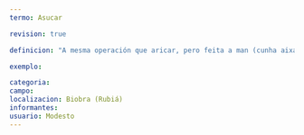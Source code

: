 ```yaml
---
termo: Asucar

revision: true

definicion: "A mesma operación que aricar, pero feita a man (cunha aixada ou un sacho)."

exemplo:

categoria:
campo:
localizacion: Biobra (Rubiá)
informantes:
usuario: Modesto
---
```

